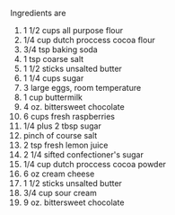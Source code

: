Ingredients are

 1.   1 1/2 cups all purpose flour
 2.   1/4 cup dutch proccess cocoa flour
 3.   3/4 tsp baking soda
 4.   1 tsp coarse salt
 5.   1 1/2 sticks unsalted butter
 6.   1 1/4 cups sugar
 7.   3 large eggs, room temperature
 8.   1 cup buttermilk
 9.   4 oz. bittersweet chocolate
 10.  6 cups fresh raspberries
 11.  1/4 plus 2 tbsp sugar
 12.  pinch of course salt
 13.  2 tsp fresh lemon juice
 14.  2 1/4 sifted confectioner's sugar
 15.  1/4 cup dutch proccess cocoa powder
 16.  6 oz cream cheese
 17.  1 1/2 sticks unsalted butter
 18.  3/4 cup sour cream
 19.  9 oz. bittersweet chocolate
